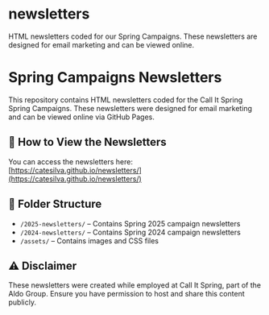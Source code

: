 # newsletters
HTML newsletters coded for our Spring Campaigns. These newsletters are designed for email marketing and can be viewed online.

# Spring Campaigns Newsletters

This repository contains HTML newsletters coded for the Call It Spring Spring Campaigns. These newsletters were designed for email marketing and can be viewed online via GitHub Pages.

## 📄 How to View the Newsletters

You can access the newsletters here:  
[https://catesilva.github.io/newsletters/](https://catesilva.github.io/newsletters/)

## 📂 Folder Structure

- `/2025-newsletters/` – Contains Spring 2025 campaign newsletters  
- `/2024-newsletters/` – Contains Spring 2024 campaign newsletters  
- `/assets/` – Contains images and CSS files  

## ⚠️ Disclaimer

These newsletters were created while employed at Call It Spring, part of the Aldo Group. Ensure you have permission to host and share this content publicly.
